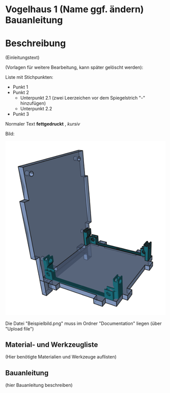 # Vogelhaus 1 (Name ggf. ändern) Bauanleitung

# Beschreibung
(Einleitungstext)


(Vorlagen für weitere Bearbeitung, kann später gelöscht werden):

Liste mit Stichpunkten:
- Punkt 1
- Punkt 2
  - Unterpunkt 2.1 (zwei Leerzeichen vor dem Spiegelstrich "-" hinzufügen)
  - Unterpunkt 2.2
- Punkt 3

Normaler Text **fettgedruckt** , _kursiv_ 

Bild:

![](Beispielbild.png)

Die Datei "Beispielbild.png" muss im Ordner "Documentation" liegen (über "Upload file")

## Material- und Werkzeugliste

(Hier benötigte Materialien und Werkzeuge auflisten)

## Bauanleitung

(hier Bauanleitung beschreiben)
